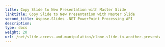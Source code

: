 ```yaml
---
title: Copy Slide to New Presentation with Master Slide
linktitle: Copy Slide to New Presentation with Master Slide
second_title: Aspose.Slides .NET PowerPoint Processing API
description: 
type: docs
weight: 20
url: /net/slide-access-and-manipulation/clone-slide-to-another-presentation-with-master/
---
```

